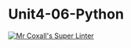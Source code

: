 # Unit4-06-Python
[![Mr Coxall's Super Linter](https://github.com/ICS3U-C-Programming-AlexKapajika/Unit4-06-Python/workflows/Mr%20Coxall's%20Super%20Linter/badge.svg)](https://github.com/ICS3U-C-Programming-AlexKapajika/Unit4-06-Python/actions/)
